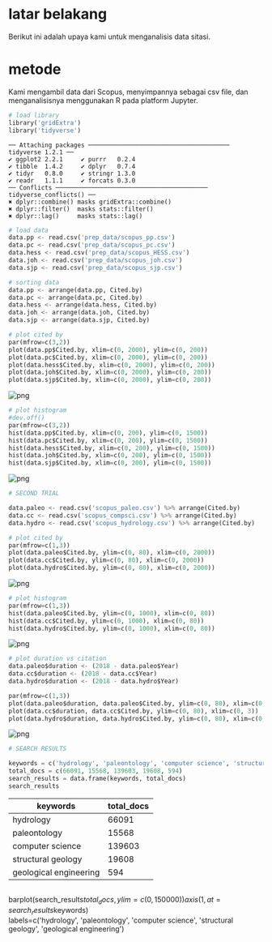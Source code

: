 
# latar belakang
Berikut ini adalah upaya kami untuk menganalisis data sitasi.

# metode
Kami mengambil data dari Scopus, menyimpannya sebagai csv file, dan menganalisisnya menggunakan R pada platform Jupyter.


```python
# load library
library('gridExtra')
library('tidyverse')
```

    ── Attaching packages ─────────────────────────────────────── tidyverse 1.2.1 ──
    ✔ ggplot2 2.2.1     ✔ purrr   0.2.4
    ✔ tibble  1.4.2     ✔ dplyr   0.7.4
    ✔ tidyr   0.8.0     ✔ stringr 1.3.0
    ✔ readr   1.1.1     ✔ forcats 0.3.0
    ── Conflicts ────────────────────────────────────────── tidyverse_conflicts() ──
    ✖ dplyr::combine() masks gridExtra::combine()
    ✖ dplyr::filter()  masks stats::filter()
    ✖ dplyr::lag()     masks stats::lag()



```python
# load data
data.pp <- read.csv('prep_data/scopus_pp.csv')
data.pc <- read.csv('prep_data/scopus_pc.csv')
data.hess <- read.csv('prep_data/scopus_HESS.csv')
data.joh <- read.csv('prep_data/scopus_joh.csv')
data.sjp <- read.csv('prep_data/scopus_sjp.csv')
```


```python
# sorting data
data.pp <- arrange(data.pp, Cited.by)
data.pc <- arrange(data.pc, Cited.by)
data.hess <- arrange(data.hess, Cited.by)
data.joh <- arrange(data.joh, Cited.by)
data.sjp <- arrange(data.sjp, Cited.by)
```


```python
# plot cited by
par(mfrow=c(3,2))
plot(data.pp$Cited.by, xlim=c(0, 2000), ylim=c(0, 200))
plot(data.pc$Cited.by, xlim=c(0, 2000), ylim=c(0, 200))
plot(data.hess$Cited.by, xlim=c(0, 2000), ylim=c(0, 200))
plot(data.joh$Cited.by, xlim=c(0, 2000), ylim=c(0, 200))
plot(data.sjp$Cited.by, xlim=c(0, 2000), ylim=c(0, 200))
```


![png](output_4_0.png)



```python
# plot histogram
#dev.off()
par(mfrow=c(3,2))
hist(data.pp$Cited.by, xlim=c(0, 200), ylim=c(0, 1500))
hist(data.pc$Cited.by, xlim=c(0, 200), ylim=c(0, 1500))
hist(data.hess$Cited.by, xlim=c(0, 200), ylim=c(0, 1500))
hist(data.joh$Cited.by, xlim=c(0, 200), ylim=c(0, 1500))
hist(data.sjp$Cited.by, xlim=c(0, 200), ylim=c(0, 1500))
```


![png](output_5_0.png)



```python
# SECOND TRIAL

data.paleo <- read.csv('scopus_paleo.csv') %>% arrange(Cited.by)
data.cc <- read.csv('scopus_compsci.csv') %>% arrange(Cited.by)
data.hydro <- read.csv('scopus_hydrology.csv') %>% arrange(Cited.by)
```


```python
# plot cited by
par(mfrow=c(1,3))
plot(data.paleo$Cited.by, ylim=c(0, 80), xlim=c(0, 2000))
plot(data.cc$Cited.by, ylim=c(0, 80), xlim=c(0, 2000))
plot(data.hydro$Cited.by, ylim=c(0, 80), xlim=c(0, 2000))
```


![png](output_7_0.png)



```python
# plot histogram
par(mfrow=c(1,3))
hist(data.paleo$Cited.by, ylim=c(0, 1000), xlim=c(0, 80))
hist(data.cc$Cited.by, ylim=c(0, 1000), xlim=c(0, 80))
hist(data.hydro$Cited.by, ylim=c(0, 1000), xlim=c(0, 80))
```


![png](output_8_0.png)



```python
# plot duration vs citation
data.paleo$duration <- (2018 - data.paleo$Year)
data.cc$duration <- (2018 - data.cc$Year)
data.hydro$duration <- (2018 - data.hydro$Year)
```


```python
par(mfrow=c(1,3))
plot(data.paleo$duration, data.paleo$Cited.by, ylim=c(0, 80), xlim=c(0, 3))
plot(data.cc$duration, data.cc$Cited.by, ylim=c(0, 80), xlim=c(0, 3))
plot(data.hydro$duration, data.hydro$Cited.by, ylim=c(0, 80), xlim=c(0, 3))
```


![png](output_10_0.png)



```python
# SEARCH RESULTS

keywords = c('hydrology', 'paleontology', 'computer science', 'structural geology', 'geological engineering')
total_docs = c(66091, 15568, 139603, 19608, 594)
search_results = data.frame(keywords, total_docs)
search_results
```


<table>
<thead><tr><th scope=col>keywords</th><th scope=col>total_docs</th></tr></thead>
<tbody>
	<tr><td>hydrology             </td><td> 66091                </td></tr>
	<tr><td>paleontology          </td><td> 15568                </td></tr>
	<tr><td>computer science      </td><td>139603                </td></tr>
	<tr><td>structural geology    </td><td> 19608                </td></tr>
	<tr><td>geological engineering</td><td>   594                </td></tr>
</tbody>
</table>




```python

```

barplot(search_results$total_docs, ylim = c(0,150000))
axis(1, at=search_results$keywords)  
labels=c('hydrology', 'paleontology', 'computer science', 'structural geology', 'geological engineering')


```python

```
